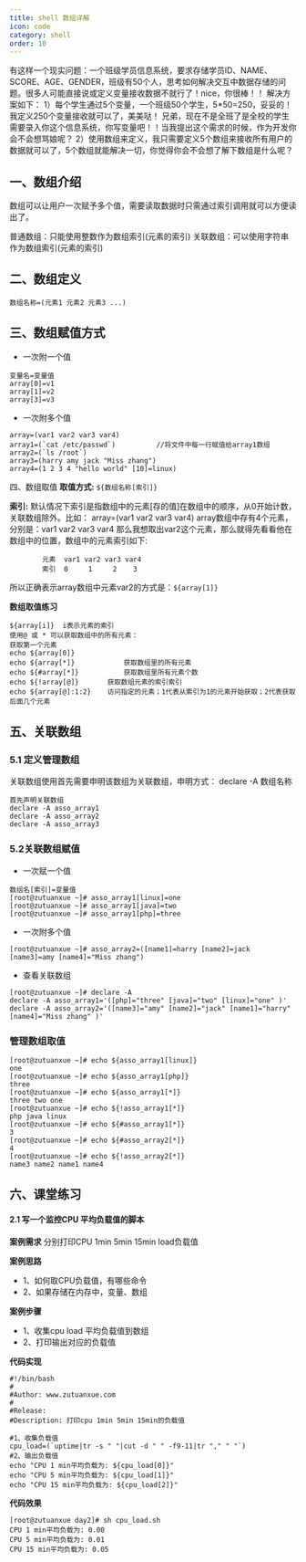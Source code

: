 ```yaml
---
title: shell 数组详解
icon: code
category: shell
order: 10
---
```


有这样一个现实问题：一个班级学员信息系统，要求存储学员ID、NAME、SCORE、AGE、GENDER，班级有50个人，思考如何解决交互中数据存储的问题。很多人可能直接说或定义变量接收数据不就行了！nice，你很棒！！
解决方案如下：
1）每个学生通过5个变量，一个班级50个学生，5*50=250，妥妥的！我定义250个变量接收就可以了，美美哒！
兄弟，现在不是全班了是全校的学生需要录入你这个信息系统，你写变量吧！！当我提出这个需求的时候，作为开发你会不会想骂娘呢？
2）使用数组来定义，我只需要定义5个数组来接收所有用户的数据就可以了，5个数组就能解决一切，你觉得你会不会想了解下数组是什么呢？

## 一、数组介绍

数组可以让用户一次赋予多个值，需要读取数据时只需通过索引调用就可以方便读出了。

普通数组：只能使用整数作为数组索引(元素的索引)
关联数组：可以使用字符串作为数组索引(元素的索引)

## 二、数组定义

```
数组名称=(元素1 元素2 元素3 ...)
```

## 三、数组赋值方式

- 一次附一个值

```
变量名=变量值
array[0]=v1
array[1]=v2
array[3]=v3
```

- 一次附多个值

```
array=(var1 var2 var3 var4)
array1=(`cat /etc/passwd`)			//将文件中每一行赋值给array1数组
array2=(`ls /root`)
array3=(harry amy jack "Miss zhang")
array4=(1 2 3 4 "hello world" [10]=linux)
```

四、数组取值
**取值方式:** `${数组名称[索引]}`

**索引:** 默认情况下索引是指数组中的元素[存的值]在数组中的顺序，从0开始计数，关联数组除外。比如：
array=(var1 var2 var3 var4)
array数组中存有4个元素，分别是：var1 var2 var3 var4
那么我想取出var2这个元素，那么就得先看看他在数组中的位置，数组中的元素索引如下:

```
		元素	var1 var2 var3 var4
		索引	0     1     2    3
```

所以正确表示array数组中元素var2的方式是：`${array[1]}`

**数组取值练习**

```
${array[i]}  i表示元素的索引
使用@ 或 * 可以获取数组中的所有元素：
获取第一个元素
echo ${array[0]}
echo ${array[*]}			获取数组里的所有元素
echo ${#array[*]}			获取数组里所有元素个数
echo ${!array[@]}    	获取数组元素的索引索引
echo ${array[@]:1:2}    访问指定的元素；1代表从索引为1的元素开始获取；2代表获取后面几个元素
```

## 五、关联数组

### 5.1 定义管理数组

关联数组使用首先需要申明该数组为关联数组，申明方式： declare -A 数组名称

```
首先声明关联数组
declare -A asso_array1
declare -A asso_array2
declare -A asso_array3
```

### 5.2关联数组赋值

- 一次赋一个值

```
数组名[索引]=变量值
[root@zutuanxue ~]# asso_array1[linux]=one
[root@zutuanxue ~]# asso_array1[java]=two
[root@zutuanxue ~]# asso_array1[php]=three
```

- 一次附多个值

```
[root@zutuanxue ~]# asso_array2=([name1]=harry [name2]=jack [name3]=amy [name4]="Miss zhang")
```

- 查看关联数组

```
[root@zutuanxue ~]# declare -A
declare -A asso_array1='([php]="three" [java]="two" [linux]="one" )'
declare -A asso_array2='([name3]="amy" [name2]="jack" [name1]="harry" [name4]="Miss zhang" )'
```

### 管理数组取值

```
[root@zutuanxue ~]# echo ${asso_array1[linux]}
one
[root@zutuanxue ~]# echo ${asso_array1[php]}
three
[root@zutuanxue ~]# echo ${asso_array1[*]}
three two one
[root@zutuanxue ~]# echo ${!asso_array1[*]}
php java linux
[root@zutuanxue ~]# echo ${#asso_array1[*]}
3
[root@zutuanxue ~]# echo ${#asso_array2[*]}
4
[root@zutuanxue ~]# echo ${!asso_array2[*]}
name3 name2 name1 name4
```

## 六、课堂练习

#### 2.1 写一个监控CPU 平均负载值的脚本

**案例需求**
分别打印CPU 1min 5min 15min load负载值

**案例思路**

- 1、如何取CPU负载值，有哪些命令
- 2、如果存储在内存中，变量、数组

**案例步骤**

- 1、收集cpu load 平均负载值到数组
- 2、打印输出对应的负载值

**代码实现**

```
#!/bin/bash
# 
#Author: www.zutuanxue.com
#
#Release: 
#Description: 打印cpu 1min 5min 15min的负载值

#1、收集负载值
cpu_load=(`uptime|tr -s " "|cut -d " " -f9-11|tr "," " "`)
#2、输出负载值
echo "CPU 1 min平均负载为: ${cpu_load[0]}"
echo "CPU 5 min平均负载为: ${cpu_load[1]}"
echo "CPU 15 min平均负载为: ${cpu_load[2]}"
```

**代码效果**

```
[root@zutuanxue day2]# sh cpu_load.sh 
CPU 1 min平均负载为: 0.00
CPU 5 min平均负载为: 0.01
CPU 15 min平均负载为: 0.05
```
